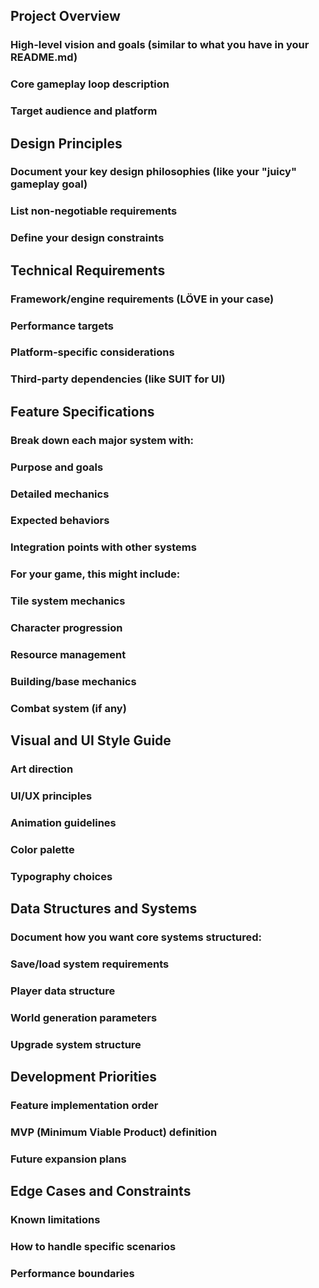 ## Project Overview
### High-level vision and goals (similar to what you have in your README.md)
### Core gameplay loop description
### Target audience and platform

## Design Principles
### Document your key design philosophies (like your "juicy" gameplay goal)
### List non-negotiable requirements
### Define your design constraints

## Technical Requirements
### Framework/engine requirements (LÖVE in your case)
### Performance targets
### Platform-specific considerations
### Third-party dependencies (like SUIT for UI)

## Feature Specifications
### Break down each major system with:
### Purpose and goals
### Detailed mechanics
### Expected behaviors
### Integration points with other systems
### For your game, this might include:
### Tile system mechanics
### Character progression
### Resource management
### Building/base mechanics
### Combat system (if any)

## Visual and UI Style Guide
### Art direction
### UI/UX principles
### Animation guidelines
### Color palette
### Typography choices

## Data Structures and Systems
### Document how you want core systems structured:
### Save/load system requirements
### Player data structure
### World generation parameters
### Upgrade system structure

## Development Priorities
### Feature implementation order
### MVP (Minimum Viable Product) definition
### Future expansion plans

## Edge Cases and Constraints
### Known limitations
### How to handle specific scenarios
### Performance boundaries